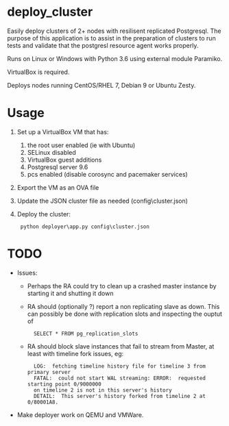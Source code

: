 # deploy_cluster
Easily deploy clusters of 2+ nodes with resilisent replicated Postgresql. The 
purpose of this application is to assist in the preparation of clusters to 
run tests and validate that the postgresl resource agent works properly. 

Runs on Linux or Windows with Python 3.6 using external module Paramiko.

VirtualBox is required.

Deploys nodes running CentOS/RHEL 7, Debian 9 or Ubuntu Zesty.

# Usage

1. Set up a VirtualBox VM that has:
    1. the root user enabled (ie with Ubuntu)
    1. SELinux disabled
    1. VirtualBox guest additions
    1. Postgresql server 9.6 
    1. pcs enabled (disable corosync and pacemaker services)

1. Export the VM as an OVA file 
    
1. Update the JSON cluster file as needed (config\cluster.json)

1. Deploy the cluster: 
   
        python deployer\app.py config\cluster.json

# TODO

- Issues:

	- Perhaps the RA could try to clean up a crashed master instance by starting 
	it and shutting it down

 	- RA should (optionally ?) report a non replicating slave as down. This can 
	possibly be done with replication slots and inspecting the ouptut of 
            
            SELECT * FROM pg_replication_slots
             
	- RA should block slave instances that fail to stream from Master, at least 
	with timeline fork issues, eg:
	
            LOG:  fetching timeline history file for timeline 3 from primary server
            FATAL:  could not start WAL streaming: ERROR:  requested starting point 0/9000000 
            on timeline 2 is not in this server's history
            DETAIL:  This server's history forked from timeline 2 at 0/80001A8.

- Make deployer work on QEMU and VMWare.
